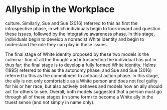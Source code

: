 # Allyship in the Workplace

culture. Similarly, Sue and Sue (2016) referred to this as first the introspective phase, in which individuals begin to look inward and question these issues, followed by the integrative awareness phase. In this stage, individuals begin to develop a nonracist White identity and begin to understand the role they can play in these issues.

The final stage of White identity proposed by these two models is the culmina- tion of all the thought and introspection the individual has put in thus far; the final stage is to develop a fully formed White identity. Helms (1995) referred to this as the autonomy phase, and Sue and Sue (2016) referred to this as the commitment to antiracist action phase. In this stage, the ally is not only comfortable as a White person and does not feel guilty for his or her race, but also actively behaves and models how an ally should act for others to see. Overall, both models suggested that a person must go through all of these stages (in some form) to become a White ally in the truest sense (and not simply in name only).